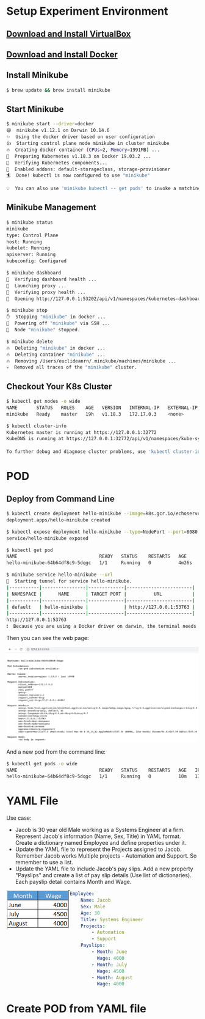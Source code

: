 # Setup Experiment Environment

## [Download and Install VirtualBox](https://download.virtualbox.org/virtualbox/6.1.12/VirtualBox-6.1.12-139181-OSX.dmg)

## [Download and Install Docker](https://download.docker.com/mac/stable/Docker.dmg)

## Install Minikube

```bash
$ brew update && brew install minikube
```

## Start Minikube

```bash
$ minikube start --driver=docker
😄  minikube v1.12.1 on Darwin 10.14.6
✨  Using the docker driver based on user configuration
👍  Starting control plane node minikube in cluster minikube
🔥  Creating docker container (CPUs=2, Memory=1991MB) ...
🐳  Preparing Kubernetes v1.18.3 on Docker 19.03.2 ...
🔎  Verifying Kubernetes components...
🌟  Enabled addons: default-storageclass, storage-provisioner
🏄  Done! kubectl is now configured to use "minikube"

💡  You can also use 'minikube kubectl -- get pods' to invoke a matching version
```

## Minikube Management

```bash
$ minikube status
minikube
type: Control Plane
host: Running
kubelet: Running
apiserver: Running
kubeconfig: Configured
```

```bash
$ minikube dashboard
🤔  Verifying dashboard health ...
🚀  Launching proxy ...
🤔  Verifying proxy health ...
🎉  Opening http://127.0.0.1:53202/api/v1/namespaces/kubernetes-dashboard/services/http:kubernetes-dashboard:/proxy/ in your default browser...
```

```bash
$ minikube stop
✋  Stopping "minikube" in docker ...
🛑  Powering off "minikube" via SSH ...
🛑  Node "minikube" stopped.
```

```bash
$ minikube delete
🔥  Deleting "minikube" in docker ...
🔥  Deleting container "minikube" ...
🔥  Removing /Users/euclideanrn/.minikube/machines/minikube ...
💀  Removed all traces of the "minikube" cluster.
```

## Checkout Your K8s Cluster

```bash
$ kubectl get nodes -o wide
NAME       STATUS   ROLES    AGE   VERSION   INTERNAL-IP   EXTERNAL-IP   OS-IMAGE       KERNEL-VERSION     CONTAINER-RUNTIME
minikube   Ready    master   19h   v1.18.3   172.17.0.3    <none>        Ubuntu 19.10   4.19.76-linuxkit   docker://19.3.2
```

```bash
$ kubectl cluster-info
Kubernetes master is running at https://127.0.0.1:32772
KubeDNS is running at https://127.0.0.1:32772/api/v1/namespaces/kube-system/services/kube-dns:dns/proxy

To further debug and diagnose cluster problems, use 'kubectl cluster-info dump'.
```

# POD

## Deploy from Command Line

```bash
$ kubectl create deployment hello-minikube --image=k8s.gcr.io/echoserver:1.10
deployment.apps/hello-minikube created
```

```bash
$ kubectl expose deployment hello-minikube --type=NodePort --port=8080
service/hello-minikube exposed
```

```bash
$ kubectl get pod
NAME                              READY   STATUS    RESTARTS   AGE
hello-minikube-64b64df8c9-5dqgc   1/1     Running   0          4m26s
```

```bash
$ minikube service hello-minikube --url
🏃  Starting tunnel for service hello-minikube.
|-----------|----------------|-------------|------------------------|
| NAMESPACE |      NAME      | TARGET PORT |          URL           |
|-----------|----------------|-------------|------------------------|
| default   | hello-minikube |             | http://127.0.0.1:53763 |
|-----------|----------------|-------------|------------------------|
http://127.0.0.1:53763
❗  Because you are using a Docker driver on darwin, the terminal needs to be open to run it.
```

Then you can see the web page:

![hello-minikube.png](hello-minikube.png)

And a new pod from the command line:

```bash
$ kubectl get pods -o wide
NAME                              READY   STATUS    RESTARTS   AGE   IP           NODE       NOMINATED NODE   READINESS GATES
hello-minikube-64b64df8c9-5dqgc   1/1     Running   0          10m   172.18.0.5   minikube   <none>           <none>
```

# YAML File

Use case:

- Jacob is 30 year old Male working as a Systems Engineer at a firm. Represent Jacob's information (Name, Sex, Title) in YAML format. Create a dictionary named Employee and define properties under it.
- Update the YAML file to represent the Projects assigned to Jacob. Remember Jacob works Multiple projects - Automation and Support. So remember to use a list.
- Update the YAML file to include Jacob's pay slips. Add a new property "Payslips" and create a list of pay slip details (Use list of dictionaries). Each payslip detail contains Month and Wage.

<img src="yaml_usecase_employee_3.png" align="left" style="zoom:100%;" />

```yaml
Employee:
    Name: Jacob
    Sex: Male
    Age: 30
    Title: Systems Engineer
    Projects:
        - Automation
        - Support
    Payslips:
        - Month: June
          Wage: 4000
        - Month: July
          Wage: 4500
        - Month: August
          Wage: 4000
```

# Create POD from YAML file

